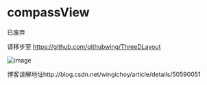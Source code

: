 # compassView
已废弃 

请移步至 https://github.com/githubwing/ThreeDLayout

![image](https://github.com/githubwing/compassView/raw/master/perview.gif)

博客讲解地址http://blog.csdn.net/wingichoy/article/details/50590051
